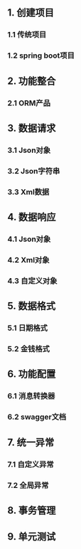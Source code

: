 ## 1. 创建项目

### 1.1 传统项目



### 1.2 spring boot项目



## 2. 功能整合

### 2.1 ORM产品







## 3. 数据请求

### 3.1 Json对象



### 3.2 Json字符串



### 3.3 Xml数据



## 4. 数据响应

### 4.1 Json对象



### 4.2 Xml对象



### 4.3 自定义对象



## 5. 数据格式

### 5.1 日期格式



### 5.2 金钱格式



## 6. 功能配置

### 6.1 消息转换器



### 6.2 swagger文档



## 7. 统一异常

### 7.1 自定义异常



### 7.2 全局异常





## 8. 事务管理



## 9. 单元测试





